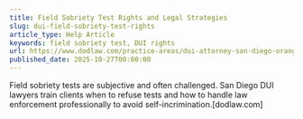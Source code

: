 ```yaml
---
title: Field Sobriety Test Rights and Legal Strategies
slug: dui-field-sobriety-test-rights
article_type: Help Article
keywords: field sobriety test, DUI rights
url: https://www.dodlaw.com/practice-areas/dui-attorney-san-diego-orange-county/
published_date: 2025-10-27T00:00:00
---
```


Field sobriety tests are subjective and often challenged. San Diego DUI lawyers train clients when to refuse tests and how to handle law enforcement professionally to avoid self-incrimination.[dodlaw.com]